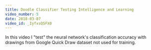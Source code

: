 ```yaml
---
title: Doodle Classifier Testing Intelligence and Learning
video_number: 5
date: 2018-03-07
video_id: _IyfxsQ5FX0
---
```

In this video I "test" the neural network's classification accuracy with drawings from Google Quick Draw dataset not used for training.
